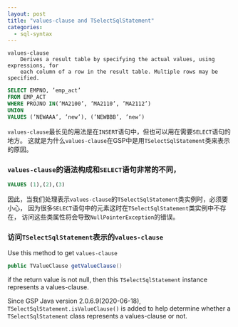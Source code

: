 ```yaml
---
layout: post
title: "values-clause and TSelectSqlStatement"
categories:
  - sql-syntax
---
```


```
values-clause
	Derives a result table by specifying the actual values, using expressions, for
	each column of a row in the result table. Multiple rows may be specified.
```

```sql
SELECT EMPNO, ’emp_act’
FROM EMP_ACT
WHERE PROJNO IN(’MA2100’, ’MA2110’, ’MA2112’)
UNION
VALUES (’NEWAAA’, ’new’), (’NEWBBB’, ’new’)
```

`values-clause`最长见的用法是在`INSERT`语句中，但也可以用在需要`SELECT`语句的地方。
这就是为什么`values-clause`在GSP中是用`TSelectSqlStatement`类来表示的原因。

### `values-clause`的语法构成和`SELECT`语句非常的不同，
```sql
VALUES (1),(2),(3)
```

因此，当我们处理表示`values-clause`的`TSelectSqlStatement`类实例时，必须要小心，
因为很多`SELECT`语句中的元素这时在`TSelectSqlStatement`类实例中不存在，
访问这些类属性将会导致`NullPointerException`的错误。

### 访问`TSelectSqlStatement`表示的`values-clause`

Use this method to get `values-clause`
```java
public TValueClause getValueClause()
```
if the return value is not null, then this `TSelectSqlStatement` instance represents a values-clause.


Since GSP Java version 2.0.6.9(2020-06-18), `TSelectSqlStatement.isValueClause()` is added to help determine 
whether a `TSelectSqlStatement` class represents a values-clause or not.


